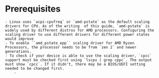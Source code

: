# Prerequisites
	- Linux uses `acpi-cpufreq` or `amd-pstate` as the default scaling drivers for CPU. As of the writing  of this guide, `amd-pstate` is widely used by different distros for AMD processors. Configuring the scaling driver to use different drivers for different power states would improve
	- To enable ``amd_pstate_epp`` scaling driver for AMD Ryzen Processors, the processor needs to be from `zen 2` and newer generations.
	- To check if your device is able to use the scaling driver, `cpcc` support must be checked first using `lscpu | grep cppc`. The output must show `cpcc`. If it didn't, there may be a BIOS/UEFI setting needed to be changed first.
		-